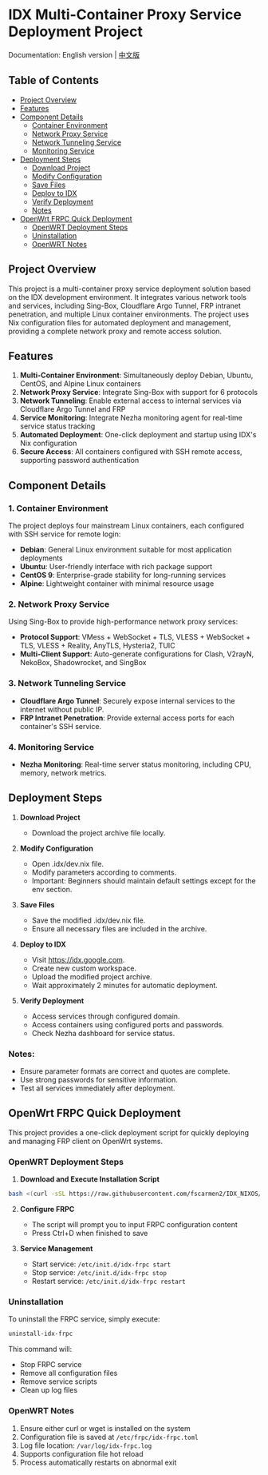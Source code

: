 # IDX Multi-Container Proxy Service Deployment Project
Documentation: English version | [中文版](https://github.com/fscarmen2/IDX_NixOS/blob/main/README.md)

## Table of Contents
- [Project Overview](#project-overview)
- [Features](#features)
- [Component Details](#component-details)
  - [Container Environment](#1-container-environment)
  - [Network Proxy Service](#2-network-proxy-service)
  - [Network Tunneling Service](#3-network-tunneling-service)
  - [Monitoring Service](#4-monitoring-service)
- [Deployment Steps](#deployment-steps)
  - [Download Project](#1-download-project)
  - [Modify Configuration](#2-modify-configuration)
  - [Save Files](#3-save-files)
  - [Deploy to IDX](#4-deploy-to-idx)
  - [Verify Deployment](#5-verify-deployment)
  - [Notes](#notes)
- [OpenWrt FRPC Quick Deployment](#openwrt-frpc-quick-deployment)
  - [OpenWRT Deployment Steps](#openwrt-deployment-steps)
  - [Uninstallation](#uninstallation)
  - [OpenWRT Notes](#openwrt-notes)

## Project Overview
This project is a multi-container proxy service deployment solution based on the IDX development environment. It integrates various network tools and services, including Sing-Box, Cloudflare Argo Tunnel, FRP intranet penetration, and multiple Linux container environments. The project uses Nix configuration files for automated deployment and management, providing a complete network proxy and remote access solution.

## Features
1. **Multi-Container Environment**: Simultaneously deploy Debian, Ubuntu, CentOS, and Alpine Linux containers
2. **Network Proxy Service**: Integrate Sing-Box with support for 6 protocols
3. **Network Tunneling**: Enable external access to internal services via Cloudflare Argo Tunnel and FRP
4. **Service Monitoring**: Integrate Nezha monitoring agent for real-time service status tracking
5. **Automated Deployment**: One-click deployment and startup using IDX's Nix configuration
6. **Secure Access**: All containers configured with SSH remote access, supporting password authentication

## Component Details
### 1. Container Environment
The project deploys four mainstream Linux containers, each configured with SSH service for remote login:

- **Debian**: General Linux environment suitable for most application deployments
- **Ubuntu**: User-friendly interface with rich package support
- **CentOS 9**: Enterprise-grade stability for long-running services
- **Alpine**: Lightweight container with minimal resource usage

### 2. Network Proxy Service
Using Sing-Box to provide high-performance network proxy services:

- **Protocol Support**: VMess + WebSocket + TLS, VLESS + WebSocket + TLS, VLESS + Reality, AnyTLS, Hysteria2, TUIC
- **Multi-Client Support**: Auto-generate configurations for Clash, V2rayN, NekoBox, Shadowrocket, and SingBox

### 3. Network Tunneling Service
- **Cloudflare Argo Tunnel**: Securely expose internal services to the internet without public IP.
- **FRP Intranet Penetration**: Provide external access ports for each container's SSH service.

### 4. Monitoring Service
- **Nezha Monitoring**: Real-time server status monitoring, including CPU, memory, network metrics.

## Deployment Steps
1. **Download Project**
   
   - Download the project archive file locally.

2. **Modify Configuration**
   
   - Open .idx/dev.nix file.
   - Modify parameters according to comments.
   - Important: Beginners should maintain default settings except for the env section.

3. **Save Files**
   
   - Save the modified .idx/dev.nix file.
   - Ensure all necessary files are included in the archive.

4. **Deploy to IDX**
   
   - Visit https://idx.google.com.
   - Create new custom workspace.
   - Upload the modified project archive.
   - Wait approximately 2 minutes for automatic deployment.

5. **Verify Deployment**
   
   - Access services through configured domain.
   - Access containers using configured ports and passwords.
   - Check Nezha dashboard for service status.

### Notes:

- Ensure parameter formats are correct and quotes are complete.
- Use strong passwords for sensitive information.
- Test all services immediately after deployment.

## OpenWrt FRPC Quick Deployment

This project provides a one-click deployment script for quickly deploying and managing FRP client on OpenWrt systems.

### OpenWRT Deployment Steps

1. **Download and Execute Installation Script**
```bash
bash <(curl -sSL https://raw.githubusercontent.com/fscarmen2/IDX_NIXOS/main/install-frpc.sh)
```

2. **Configure FRPC**
   - The script will prompt you to input FRPC configuration content
   - Press Ctrl+D when finished to save

3. **Service Management**
   - Start service: `/etc/init.d/idx-frpc start`
   - Stop service: `/etc/init.d/idx-frpc stop`
   - Restart service: `/etc/init.d/idx-frpc restart`

### Uninstallation

To uninstall the FRPC service, simply execute:
```bash
uninstall-idx-frpc
```

This command will:
- Stop FRPC service
- Remove all configuration files
- Remove service scripts
- Clean up log files

### OpenWRT Notes

1. Ensure either curl or wget is installed on the system
2. Configuration file is saved at `/etc/frpc/idx-frpc.toml`
3. Log file location: `/var/log/idx-frpc.log`
4. Supports configuration file hot reload
5. Process automatically restarts on abnormal exit